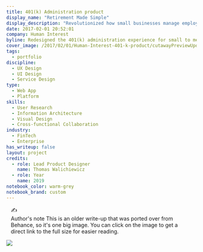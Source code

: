 ```yaml
---
title: 401(k) Administration product
display_name: "Retirement Made Simple"
display_description: "Revolutionized how small businesses manage employee benefits by turning complex 401(k) administration into an intuitive digital experience"
date: 2017-02-01 20:52:01
company: Human Interest
byline: Redesigned the 401(k) administration experience for small to medium businesses, creating an intuitive platform that simplifies complex financial processes while maintaining robust functionality and compliance requirements
cover_image: /2017/02/01/Human-Interest-401-k-product/cutawayPreviewUpdated.jpg
tags:
  - portfolio
discipline:
  - UX Design
  - UI Design
  - Service Design
type:
  - Web App
  - Platform
skills:
  - User Research
  - Information Architecture
  - Visual Design
  - Cross-functional Collaboration
industry:
  - FinTech
  - Enterprise
has_writeup: false
layout: project
credits:
  - role: Lead Product Designer
    name: Thomas Walichiewicz
  - role: Year
    name: 2019
notebook_color: warm-grey
notebook_brand: custom
---
```


<style>
  .alert {
    margin-left: 12px;
 margin-right: 12px;
  }
</style>

<div class="alert alert-default">
  <div class="alert-inner">
    <div class="alert-icon">
      ✍️
    </div>
    <div class="alert-gutter"></div>
    <div class="alert-copy">
      <span class="alert-copy-title">Author's note</span>
      <span class="alert-copy-body">This is an older write-up that was ported over from Behance, so it's one big image. You can click on the image to get a direct link to the full size for easier reading.</span>
    </div>
  </div>
</div>

[![](cutaway.jpg)](cutaway.jpg)
